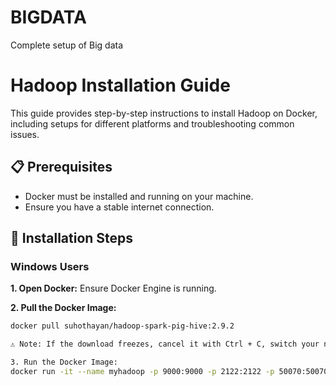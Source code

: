 # BIGDATA
Complete setup of Big data


# Hadoop Installation Guide

This guide provides step-by-step instructions to install Hadoop on Docker, including setups for different platforms and troubleshooting common issues.

## 📋 Prerequisites

- Docker must be installed and running on your machine.
- Ensure you have a stable internet connection.

## 🚀 Installation Steps

### **Windows Users**

**1. Open Docker:**
Ensure Docker Engine is running.

**2. Pull the Docker Image:**

```bash
docker pull suhothayan/hadoop-spark-pig-hive:2.9.2

⚠️ Note: If the download freezes, cancel it with Ctrl + C, switch your network, and try again.

3. Run the Docker Image:
docker run -it --name myhadoop -p 9000:9000 -p 2122:2122 -p 50070:50070 -p 50010:50010 -p 50075:50075 -p 50020:50020 -p 50090:50090 -p 8088:8088 -p 8030:8030 -p 8031:8031 -p 8032:8032 -p 8033:8033 -p 8040:8040 -p 8042:8042 -p 8080:8080 -p 8081:8081 -p 10000:10000 -p 9083:9083 suhothayan/hadoop-spark-pig-hive:2.9.2 bash
